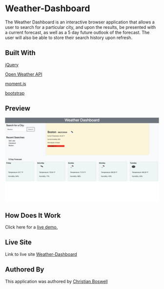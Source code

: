 # Weather-Dashboard

The Weather Dashboard is an interactive browser application that allows a user to search for a particular city, and upon the results, be presented with a current forecast, as well as a 5 day future outlook of the forecast. The user will also be able to store their search history upon refresh. 

## Built With 

[jQuery](https://api.jquery.com/)

[Open Weather API](https://openweathermap.org/)

[moment.js](https://momentjs.com/)

[bootstrap](https://getbootstrap.com/)

## Preview 

![Weather Dashboard Scheduler Preview](https://github.com/cboswel1/Weather-Dashboard/blob/master/Assets/Screen%20Shot%202020-08-27%20at%205.04.33%20PM.png?raw=true)

## How Does It Work

Click here for a [live demo.](https://www.youtube.com/watch?v=1ZykkfTAhGI)

## Live Site 
Link to live site [Weather-Dashboard](https://cboswel1.github.io/Weather-Dashboard/) 

## Authored By 
This application was authored by [Christian Boswell](https://github.com/cboswel1)  
